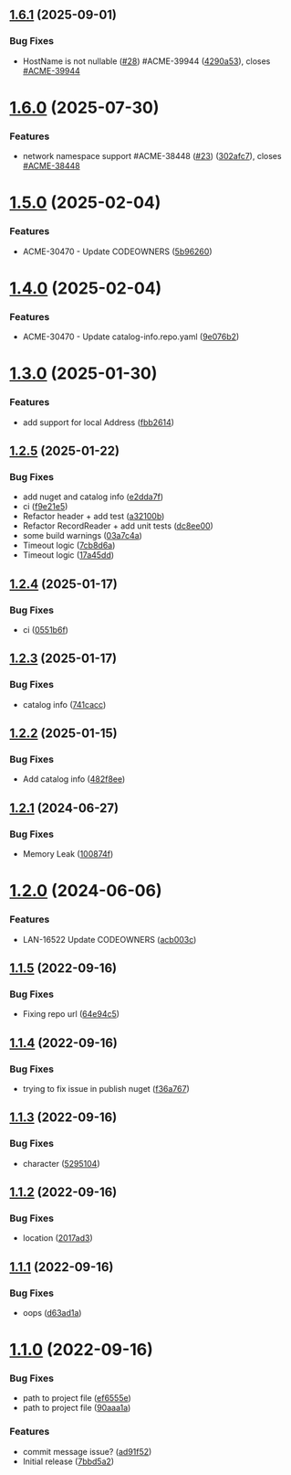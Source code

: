 ## [1.6.1](https://github.com/Lansweeper/Lansweeper.Heijden.Dns/compare/v1.6.0...v1.6.1) (2025-09-01)


### Bug Fixes

* HostName is not nullable ([#28](https://github.com/Lansweeper/Lansweeper.Heijden.Dns/issues/28)) #ACME-39944 ([4290a53](https://github.com/Lansweeper/Lansweeper.Heijden.Dns/commit/4290a5339942cfd382ce4b43ce7644ab1a809462)), closes [#ACME-39944](https://github.com/Lansweeper/Lansweeper.Heijden.Dns/issues/ACME-39944)

# [1.6.0](https://github.com/Lansweeper/Lansweeper.Heijden.Dns/compare/v1.5.0...v1.6.0) (2025-07-30)


### Features

* network namespace support #ACME-38448 ([#23](https://github.com/Lansweeper/Lansweeper.Heijden.Dns/issues/23)) ([302afc7](https://github.com/Lansweeper/Lansweeper.Heijden.Dns/commit/302afc75cfa2c0a8acc60d55bddfa20b4d6cb10d)), closes [#ACME-38448](https://github.com/Lansweeper/Lansweeper.Heijden.Dns/issues/ACME-38448)

# [1.5.0](https://github.com/Lansweeper/Lansweeper.Heijden.Dns/compare/v1.4.0...v1.5.0) (2025-02-04)


### Features

* ACME-30470 - Update CODEOWNERS ([5b96260](https://github.com/Lansweeper/Lansweeper.Heijden.Dns/commit/5b96260f89983a9776b114c4e07d855a39509bf1))

# [1.4.0](https://github.com/Lansweeper/Lansweeper.Heijden.Dns/compare/v1.3.0...v1.4.0) (2025-02-04)


### Features

* ACME-30470 - Update catalog-info.repo.yaml ([9e076b2](https://github.com/Lansweeper/Lansweeper.Heijden.Dns/commit/9e076b209ced416147b186ebccb01a80bc6acc09))

# [1.3.0](https://github.com/Lansweeper/Lansweeper.Heijden.Dns/compare/v1.2.5...v1.3.0) (2025-01-30)


### Features

* add support for local Address ([fbb2614](https://github.com/Lansweeper/Lansweeper.Heijden.Dns/commit/fbb2614c94251894007258a8daa21f35061ee5a4))

## [1.2.5](https://github.com/Lansweeper/Lansweeper.Heijden.Dns/compare/v1.2.4...v1.2.5) (2025-01-22)


### Bug Fixes

* add nuget and catalog info ([e2dda7f](https://github.com/Lansweeper/Lansweeper.Heijden.Dns/commit/e2dda7f0e1f9338fb2c5c2d818d3654acfe810ee))
* ci ([f9e21e5](https://github.com/Lansweeper/Lansweeper.Heijden.Dns/commit/f9e21e5f53eb022cfa067cfd7f1c215706fc4f05))
* Refactor header + add test ([a32100b](https://github.com/Lansweeper/Lansweeper.Heijden.Dns/commit/a32100b15017121b44cd97f3a792ba41bb5eab69))
* Refactor RecordReader + add unit tests ([dc8ee00](https://github.com/Lansweeper/Lansweeper.Heijden.Dns/commit/dc8ee0039d5e45d130e07b321ec37956c99d8c43))
* some build warnings ([03a7c4a](https://github.com/Lansweeper/Lansweeper.Heijden.Dns/commit/03a7c4a1bd2968d462686398c734c914f3728326))
* Timeout logic ([7cb8d6a](https://github.com/Lansweeper/Lansweeper.Heijden.Dns/commit/7cb8d6a5f7861031367de7461554feae5bb71443))
* Timeout logic ([17a45dd](https://github.com/Lansweeper/Lansweeper.Heijden.Dns/commit/17a45ddb0917774cbe5ba4f5c2c95529ca014ceb))

## [1.2.4](https://github.com/Lansweeper/Lansweeper.Heijden.Dns/compare/v1.2.3...v1.2.4) (2025-01-17)


### Bug Fixes

* ci ([0551b6f](https://github.com/Lansweeper/Lansweeper.Heijden.Dns/commit/0551b6f9dc37e50238e99b089415fb41cc9f648e))

## [1.2.3](https://github.com/Lansweeper/Lansweeper.Heijden.Dns/compare/v1.2.2...v1.2.3) (2025-01-17)


### Bug Fixes

* catalog info ([741cacc](https://github.com/Lansweeper/Lansweeper.Heijden.Dns/commit/741cacca6e4eb2e1852e22ff5fe8a2f929505a8b))

## [1.2.2](https://github.com/Lansweeper/Lansweeper.Heijden.Dns/compare/v1.2.1...v1.2.2) (2025-01-15)


### Bug Fixes

* Add catalog info ([482f8ee](https://github.com/Lansweeper/Lansweeper.Heijden.Dns/commit/482f8ee604c90f6e811ed851cd4b9101f18ebfab))

## [1.2.1](https://github.com/Lansweeper/Lansweeper.Heijden.Dns/compare/v1.2.0...v1.2.1) (2024-06-27)


### Bug Fixes

* Memory Leak ([100874f](https://github.com/Lansweeper/Lansweeper.Heijden.Dns/commit/100874f140eb87f367fd0b8882a8756d3b3911e4))

# [1.2.0](https://github.com/Lansweeper/Lansweeper.Heijden.Dns/compare/v1.1.5...v1.2.0) (2024-06-06)


### Features

* LAN-16522 Update CODEOWNERS ([acb003c](https://github.com/Lansweeper/Lansweeper.Heijden.Dns/commit/acb003cd7cc49310a7afceae40e7c028227ea79a))

## [1.1.5](https://github.com/Lansweeper/Lansweeper.Heijden.Dns/compare/v1.1.4...v1.1.5) (2022-09-16)


### Bug Fixes

* Fixing repo url ([64e94c5](https://github.com/Lansweeper/Lansweeper.Heijden.Dns/commit/64e94c55cd92d48acc439009786855baa55b5ebf))

## [1.1.4](https://github.com/Lansweeper/Lansweeper.Heijden.Dns/compare/v1.1.3...v1.1.4) (2022-09-16)


### Bug Fixes

* trying to fix issue in publish nuget ([f36a767](https://github.com/Lansweeper/Lansweeper.Heijden.Dns/commit/f36a7670b5c5ac16a01132aed541090b70b65ce9))

## [1.1.3](https://github.com/Lansweeper/Lansweeper.Heijden.Dns/compare/v1.1.2...v1.1.3) (2022-09-16)


### Bug Fixes

* character ([5295104](https://github.com/Lansweeper/Lansweeper.Heijden.Dns/commit/52951046d8b6f135f7036a6c542f33db24f4b8d2))

## [1.1.2](https://github.com/Lansweeper/Lansweeper.Heijden.Dns/compare/v1.1.1...v1.1.2) (2022-09-16)


### Bug Fixes

* location ([2017ad3](https://github.com/Lansweeper/Lansweeper.Heijden.Dns/commit/2017ad389c1e29eb520f1fd508ccd21328be49de))

## [1.1.1](https://github.com/Lansweeper/Lansweeper.Heijden.Dns/compare/v1.1.0...v1.1.1) (2022-09-16)


### Bug Fixes

* oops ([d63ad1a](https://github.com/Lansweeper/Lansweeper.Heijden.Dns/commit/d63ad1a99d366518eeb1117036657d953b5c8918))

# [1.1.0](https://github.com/Lansweeper/Lansweeper.Heijden.Dns/compare/v1.0.0...v1.1.0) (2022-09-16)


### Bug Fixes

* path to project file ([ef6555e](https://github.com/Lansweeper/Lansweeper.Heijden.Dns/commit/ef6555ed0586b9f0f770e0f6bb6662e18fdac803))
* path to project file ([90aaa1a](https://github.com/Lansweeper/Lansweeper.Heijden.Dns/commit/90aaa1af11547aa760f0f1dc0ae506825ea6b105))


### Features

* commit message issue? ([ad91f52](https://github.com/Lansweeper/Lansweeper.Heijden.Dns/commit/ad91f52824a1beb5984b7471575da4f2b10cc6d1))
* Initial release ([7bbd5a2](https://github.com/Lansweeper/Lansweeper.Heijden.Dns/commit/7bbd5a244680ae23e268f8ecbe3f2640d2f34cc5))
